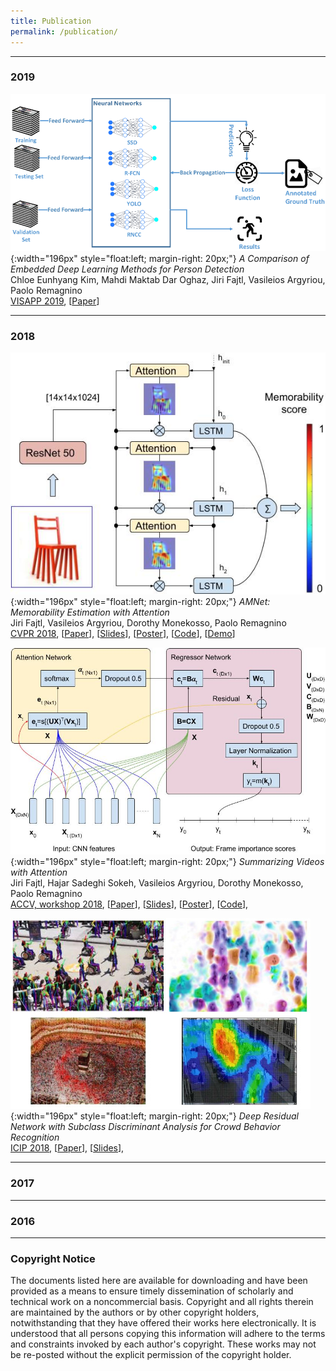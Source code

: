 ```yaml
---
title: Publication
permalink: /publication/
---
```

<!--
For those interested in numbers, see Konrad's [google scholar citations profile](https://scholar.google.com/citations?user=MiFqJGcAAAAJ).
-->

<!--
We try to include links for all of our papers. Some of the links open PDFs, others direct you 
to a journal's site where that particular publication is available for download. If you cannot 
access one of our papers, let us know. The copyright notice for these papers is listed at the bottom of the page.
-->

<hr>

### 2019
![](/images/pub/dlmpd/dlmpd.png){:width="196px" style="float:left;  margin-right: 20px;"}
_A Comparison of Embedded Deep Learning Methods for Person Detection_<br>
Chloe Eunhyang Kim, Mahdi Maktab Dar Oghaz, Jiri Fajtl, Vasileios Argyriou, Paolo Remagnino<br>
[VISAPP 2019](http://www.visapp.visigrapp.org/),
[[Paper](https://arxiv.org/abs/1812.03451)]
<div style="clear: both;"></div>
<hr>

### 2018

![](/images/pub/amnet/amnet-high-level-1.jpg){:width="196px" style="float:left;  margin-right: 20px;"}
_AMNet: Memorability Estimation with Attention_<br>
Jiri Fajtl, Vasileios Argyriou, Dorothy Monekosso, Paolo Remagnino<br>
[CVPR 2018](http://cvpr2018.thecvf.com/),
[[Paper](http://openaccess.thecvf.com/content_cvpr_2018/papers/Fajtl_AMNet_Memorability_Estimation_CVPR_2018_paper.pdf)],
[[Slides](/images/pub/amnet/amnet-slides.pdf)],
[[Poster](/images/pub/amnet/amnet-cvpr2018-poster-5.pdf)],
[[Code](https://github.com/ok1zjf/AMNet)],
[[Demo](https://amnet.kingston.ac.uk/)] 
<div style="clear: both;"></div>

![](/images/pub/vasnet/detail-patnet-3.jpg){:width="196px" style="float:left;  margin-right: 20px;"}
_Summarizing Videos with Attention_<br>
Jiri Fajtl, Hajar Sadeghi Sokeh, Vasileios Argyriou, Dorothy Monekosso, Paolo Remagnino<br>
[ACCV, workshop 2018](http://www.sys.info.hiroshima-cu.ac.jp/aiu2018/),
[[Paper](https://arxiv.org/abs/1812.01969)],
[[Slides](/images/pub/vasnet/vasnet-accv2018-slides-1.5.pdf)],
[[Poster](/images/pub/vasnet/vasnet-accv2018-poster-1.10.pdf)],
[[Code](https://github.com/ok1zjf/vasnet)],
<div style="clear: both;"></div>

![](/images/pub/cbr/cbr.jpg){:width="196px" style="float:left;  margin-right: 20px;"}
_Deep Residual Network with Subclass Discriminant Analysis for Crowd Behavior Recognition_<br>
[ICIP 2018](https://2018.ieeeicip.org/),
[[Paper](https://ieeexplore.ieee.org/abstract/document/8451190)],
[[Slides](/images/pub/cbr/ICIP2018_va.pdf)],
<div style="clear: both;"></div>


<hr>

### 2017

<hr>

### 2016

<hr>

### Copyright Notice

The documents listed here are available for downloading and have been provided as a means to ensure timely dissemination
of scholarly and technical work on a noncommercial basis. Copyright and all rights therein are maintained by the authors
or by other copyright holders, notwithstanding that they have offered their works here electronically. It is understood 
that all persons copying this information will adhere to the terms and constraints invoked by each author's copyright. 
These works may not be re-posted without the explicit permission of the copyright holder.
